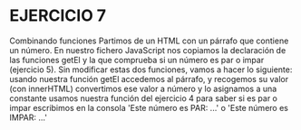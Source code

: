 # EJERCICIO 7
Combinando funciones
Partimos de un HTML con un párrafo que contiene un número. En nuestro fichero JavaScript nos copiamos la declaración de las funciones getEl y la que comprueba si un número es par o impar (ejercicio 5).
Sin modificar estas dos funciones, vamos a hacer lo siguiente:
usando nuestra función getEl accedemos al párrafo, y recogemos su valor (con innerHTML)
convertimos ese valor a número y lo asignamos a una constante
usamos nuestra función del ejercicio 4 para saber si es par o impar
escribimos en la consola 'Este número es PAR: ...' o 'Este número es IMPAR: ...'